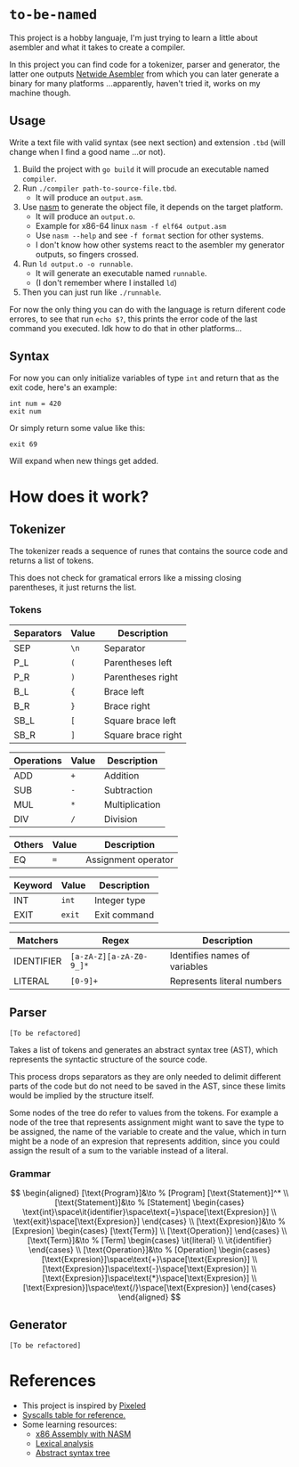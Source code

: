 # `to-be-named`
This project is a hobby languaje, I'm just trying to learn a little about asembler and what it takes to create a compiler.

In this project you can find code for a tokenizer, parser and generator, the latter one outputs [Netwide Asembler](https://www.nasm.us/) from which you can later generate a binary for many platforms ...apparently, haven't tried it, works on my machine though.

## Usage
Write a text file with valid syntax (see next section) and extension `.tbd` (will change when I find a good name ...or not).

1. Build the project with `go build` it will procude an executable named `compiler`.
2. Run `./compiler path-to-source-file.tbd`.
    - It will produce an `output.asm`.
3. Use [nasm](https://www.nasm.us/) to generate the object file, it depends on the target platform.
    - It will produce an `output.o`.
    - Example for x86-64 linux `nasm -f elf64 output.asm`
    - Use `nasm --help` and see `-f format` section for other systems.
    - I don't know how other systems react to the asembler my generator outputs, so fingers crossed.
4. Run `ld output.o -o runnable`.
    - It will generate an executable named `runnable`.
    - (I don't remember where I installed `ld`)
5. Then you can just run like `./runnable`.

For now the only thing you can do with the language is return diferent code errores, to see that run `echo $?`, this prints the error code of the last command you executed. Idk how to do that in other platforms...

## Syntax
For now you can only initialize variables of type `int` and return that as the exit code, here's an example:

```
int num = 420
exit num
```

Or simply return some value like this:

```
exit 69
```

Will expand when new things get added.

# How does it work?

## Tokenizer
The tokenizer reads a sequence of runes that contains the source code and returns a list of tokens.

This does not check for gramatical errors like a missing closing parentheses, it just returns the list.

### Tokens
|Separators|Value|Description
|-|-|-
|SEP|`\n`|Separator
|P_L|`(`|Parentheses left
|P_R|`)`|Parentheses right
|B_L|`{`|Brace left
|B_R|`}`|Brace right
|SB_L|`[`|Square brace left
|SB_R|`]`|Square brace right

|Operations|Value|Description
|-|-|-
|ADD|`+`|Addition
|SUB|`-`|Subtraction
|MUL|`*`|Multiplication
|DIV|`/`|Division

|Others|Value|Description
|-|-|-
|EQ|`=`|Assignment operator

|Keyword|Value|Description
|-|-|-
|INT|`int`|Integer type
|EXIT|`exit`|Exit command

|Matchers|Regex|Description
|-|-|-
|IDENTIFIER|`[a-zA-Z][a-zA-Z0-9_]*`|Identifies names of variables
|LITERAL|`[0-9]+`|Represents literal numbers

## Parser
`[To be refactored]`

Takes a list of tokens and generates an abstract syntax tree (AST), which represents the syntactic structure of the source code.

This process drops separators as they are only needed to delimit different parts of the code but do not need to be saved in the AST, since these limits would be implied by the structure itself.

Some nodes of the tree do refer to values from the tokens. For example a node of the tree that represents assignment might want to save the type to be assigned, the name of the variable to create and the value, which in turn might be a node of an expresion that represents addition, since you could assign the result of a sum to the variable instead of a literal.

### Grammar
$$
\begin{aligned}
    [\text{Program}]&\to            % [Program]
    [\text{Statement}]^*
    \\
    [\text{Statement}]&\to          % [Statement]
    \begin{cases}
        \text{int}\space\it{identifier}\space\text{=}\space[\text{Expresion}]
        \\
        \text{exit}\space[\text{Expresion}]
    \end{cases}
    \\
    [\text{Expresion}]&\to          % [Expresion]
    \begin{cases}
        [\text{Term}]
        \\
        [\text{Operation}]
    \end{cases}
    \\
    [\text{Term}]&\to               % [Term]
    \begin{cases}
        \it{literal}
        \\
        \it{identifier}
    \end{cases}
    \\
    [\text{Operation}]&\to          % [Operation]
    \begin{cases}
        [\text{Expresion}]\space\text{+}\space[\text{Expresion}]
        \\
        [\text{Expresion}]\space\text{-}\space[\text{Expresion}]
        \\
        [\text{Expresion}]\space\text{*}\space[\text{Expresion}]
        \\
        [\text{Expresion}]\space\text{/}\space[\text{Expresion}]
    \end{cases}
\end{aligned}
$$

## Generator

`[To be refactored]`

# References
- This project is inspired by [Pixeled](https://www.youtube.com/playlist?list=PLUDlas_Zy_qC7c5tCgTMYq2idyyT241qs)
- [Syscalls table for reference.](https://chromium.googlesource.com/chromiumos/docs/+/master/constants/syscalls.md#x86-32_bit)
- Some learning resources:
    - [x86 Assembly with NASM](https://www.youtube.com/playlist?list=PL2EF13wm-hWCoj6tUBGUmrkJmH1972dBB)
    - [Lexical analysis](https://en.wikipedia.org/wiki/Lexical_analysis)
    - [Abstract syntax tree](https://en.wikipedia.org/wiki/Abstract_syntax_tree)
